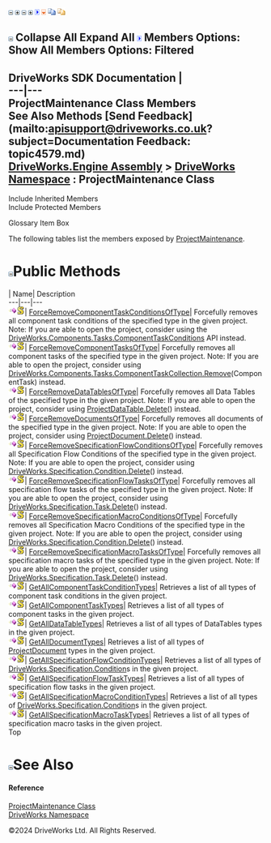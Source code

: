 ![](dotnetimages/collapse.gif) ![](dotnetimages/expand.gif) ![](dotnetimages/collapse.gif) ![](dotnetimages/expand.gif) ![](dotnetimages/drpdown.gif) ![](dotnetimages/drpdown_orange.gif) ![](dotnetimages/copycode.gif) ![](dotnetimages/copycodeHighlight.gif)

![](dotnetimages/collapse.gif) Collapse All Expand All ![](dotnetimages/drpdown.gif) Members Options: Show All  Members Options: Filtered   
---  
DriveWorks SDK Documentation  |   
---|---  
ProjectMaintenance Class Members   
See Also Methods [Send Feedback](mailto:apisupport@driveworks.co.uk?subject=Documentation Feedback: topic4579.md)  
[DriveWorks.Engine Assembly](topic2156.md) > [DriveWorks Namespace](topic2159.md) : ProjectMaintenance Class  
---  
  
Include Inherited Members    
Include Protected Members  


Glossary Item Box

The following tables list the members exposed by [ProjectMaintenance](topic4579.md).

# ![](dotnetimages/collapse.gif)Public Methods

| Name| Description  
---|---|---  
![Public Method](dotnetimages/publicMethod.gif)![static \(Shared in Visual Basic\)](dotnetimages/static.gif)| [ForceRemoveComponentTaskConditionsOfType](topic4585.md)| Forcefully removes all component task conditions of the specified type in the given project. Note: If you are able to open the project, consider using the [DriveWorks.Components.Tasks.ComponentTaskConditions](topic6561.md) API instead.  
![Public Method](dotnetimages/publicMethod.gif)![static \(Shared in Visual Basic\)](dotnetimages/static.gif)| [ForceRemoveComponentTasksOfType](topic4586.md)| Forcefully removes all component tasks of the specified type in the given project. Note: If you are able to open the project, consider using [DriveWorks.Components.Tasks.ComponentTaskCollection.Remove](topic6485.md)(ComponentTask) instead.  
![Public Method](dotnetimages/publicMethod.gif)![static \(Shared in Visual Basic\)](dotnetimages/static.gif)| [ForceRemoveDataTablesOfType](topic4587.md)| Forcefully removes all Data Tables of the specified type in the given project. Note: If you are able to open the project, consider using [ProjectDataTable.Delete](topic4290.md)() instead.  
![Public Method](dotnetimages/publicMethod.gif)![static \(Shared in Visual Basic\)](dotnetimages/static.gif)| [ForceRemoveDocumentsOfType](topic4588.md)| Forcefully removes all documents of the specified type in the given project. Note: If you are able to open the project, consider using [ProjectDocument.Delete](topic4368.md)() instead.  
![Public Method](dotnetimages/publicMethod.gif)![static \(Shared in Visual Basic\)](dotnetimages/static.gif)| [ForceRemoveSpecificationFlowConditionsOfType](topic4589.md)| Forcefully removes all Specification Flow Conditions of the specified type in the given project. Note: If you are able to open the project, consider using [DriveWorks.Specification.Condition.Delete](topic10811.md)() instead.  
![Public Method](dotnetimages/publicMethod.gif)![static \(Shared in Visual Basic\)](dotnetimages/static.gif)| [ForceRemoveSpecificationFlowTasksOfType](topic4590.md)| Forcefully removes all specification flow tasks of the specified type in the given project. Note: If you are able to open the project, consider using [DriveWorks.Specification.Task.Delete](topic11636.md)() instead.  
![Public Method](dotnetimages/publicMethod.gif)![static \(Shared in Visual Basic\)](dotnetimages/static.gif)| [ForceRemoveSpecificationMacroConditionsOfType](topic4591.md)| Forcefully removes all Specification Macro Conditions of the specified type in the given project. Note: If you are able to open the project, consider using [DriveWorks.Specification.Condition.Delete](topic10811.md)() instead.  
![Public Method](dotnetimages/publicMethod.gif)![static \(Shared in Visual Basic\)](dotnetimages/static.gif)| [ForceRemoveSpecificationMacroTasksOfType](topic4592.md)| Forcefully removes all specification macro tasks of the specified type in the given project. Note: If you are able to open the project, consider using [DriveWorks.Specification.Task.Delete](topic11636.md)() instead.  
![Public Method](dotnetimages/publicMethod.gif)![static \(Shared in Visual Basic\)](dotnetimages/static.gif)| [GetAllComponentTaskConditionTypes](topic4593.md)| Retrieves a list of all types of component task conditions in the given project.   
![Public Method](dotnetimages/publicMethod.gif)![static \(Shared in Visual Basic\)](dotnetimages/static.gif)| [GetAllComponentTaskTypes](topic4594.md)| Retrieves a list of all types of component tasks in the given project.   
![Public Method](dotnetimages/publicMethod.gif)![static \(Shared in Visual Basic\)](dotnetimages/static.gif)| [GetAllDataTableTypes](topic4595.md)| Retrieves a list of all types of DataTables types in the given project.   
![Public Method](dotnetimages/publicMethod.gif)![static \(Shared in Visual Basic\)](dotnetimages/static.gif)| [GetAllDocumentTypes](topic4596.md)| Retrieves a list of all types of [ProjectDocument](topic4356.md) types in the given project.   
![Public Method](dotnetimages/publicMethod.gif)![static \(Shared in Visual Basic\)](dotnetimages/static.gif)| [GetAllSpecificationFlowConditionTypes](topic4597.md)| Retrieves a list of all types of [DriveWorks.Specification.Condition](topic10804.md)s in the given project.   
![Public Method](dotnetimages/publicMethod.gif)![static \(Shared in Visual Basic\)](dotnetimages/static.gif)| [GetAllSpecificationFlowTaskTypes](topic4598.md)| Retrieves a list of all types of specification flow tasks in the given project.   
![Public Method](dotnetimages/publicMethod.gif)![static \(Shared in Visual Basic\)](dotnetimages/static.gif)| [GetAllSpecificationMacroConditionTypes](topic4599.md)| Retrieves a list of all types of [DriveWorks.Specification.Condition](topic10804.md)s in the given project.   
![Public Method](dotnetimages/publicMethod.gif)![static \(Shared in Visual Basic\)](dotnetimages/static.gif)| [GetAllSpecificationMacroTaskTypes](topic4600.md)| Retrieves a list of all types of specification macro tasks in the given project.   
Top

# ![](dotnetimages/collapse.gif)See Also

#### Reference

[ProjectMaintenance Class](topic4579.md)   
[DriveWorks Namespace](topic2159.md)

©2024 DriveWorks Ltd. All Rights Reserved.

